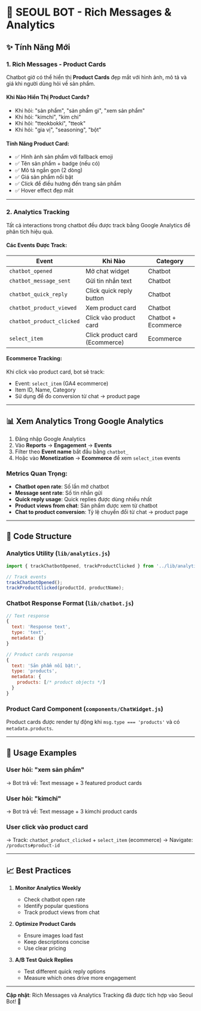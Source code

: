 # 🤖 SEOUL BOT - Rich Messages & Analytics

## ✨ Tính Năng Mới

### 1. Rich Messages - Product Cards

Chatbot giờ có thể hiển thị **Product Cards** đẹp mắt với hình ảnh, mô tả và giá khi người dùng hỏi về sản phẩm.

#### Khi Nào Hiển Thị Product Cards?

- Khi hỏi: "sản phẩm", "sản phẩm gì", "xem sản phẩm"
- Khi hỏi: "kimchi", "kim chi"
- Khi hỏi: "tteokbokki", "tteok"
- Khi hỏi: "gia vị", "seasoning", "bột"

#### Tính Năng Product Card:

- ✅ Hình ảnh sản phẩm với fallback emoji
- ✅ Tên sản phẩm + badge (nếu có)
- ✅ Mô tả ngắn gọn (2 dòng)
- ✅ Giá sản phẩm nổi bật
- ✅ Click để điều hướng đến trang sản phẩm
- ✅ Hover effect đẹp mắt

---

### 2. Analytics Tracking

Tất cả interactions trong chatbot đều được track bằng Google Analytics để phân tích hiệu quả.

#### Các Events Được Track:

| Event | Khi Nào | Category |
|-------|---------|----------|
| `chatbot_opened` | Mở chat widget | Chatbot |
| `chatbot_message_sent` | Gửi tin nhắn text | Chatbot |
| `chatbot_quick_reply` | Click quick reply button | Chatbot |
| `chatbot_product_viewed` | Xem product card | Chatbot |
| `chatbot_product_clicked` | Click vào product card | Chatbot + Ecommerce |
| `select_item` | Click product card (Ecommerce) | Ecommerce |

#### Ecommerce Tracking:

Khi click vào product card, bot sẽ track:
- Event: `select_item` (GA4 ecommerce)
- Item ID, Name, Category
- Sử dụng để đo conversion từ chat → product page

---

## 📊 Xem Analytics Trong Google Analytics

1. Đăng nhập Google Analytics
2. Vào **Reports** → **Engagement** → **Events**
3. Filter theo **Event name** bắt đầu bằng `chatbot_`
4. Hoặc vào **Monetization** → **Ecommerce** để xem `select_item` events

### Metrics Quan Trọng:

- **Chatbot open rate**: Số lần mở chatbot
- **Message sent rate**: Số tin nhắn gửi
- **Quick reply usage**: Quick replies được dùng nhiều nhất
- **Product views from chat**: Sản phẩm được xem từ chatbot
- **Chat to product conversion**: Tỷ lệ chuyển đổi từ chat → product page

---

## 🔧 Code Structure

### Analytics Utility (`lib/analytics.js`)

```javascript
import { trackChatbotOpened, trackProductClicked } from '../lib/analytics';

// Track events
trackChatbotOpened();
trackProductClicked(productId, productName);
```

### Chatbot Response Format (`lib/chatbot.js`)

```javascript
// Text response
{
  text: 'Response text',
  type: 'text',
  metadata: {}
}

// Product cards response
{
  text: 'Sản phẩm nổi bật:',
  type: 'products',
  metadata: {
    products: [/* product objects */]
  }
}
```

### Product Card Component (`components/ChatWidget.js`)

Product cards được render tự động khi `msg.type === 'products'` và có `metadata.products`.

---

## 🚀 Usage Examples

### User hỏi: "xem sản phẩm"
→ Bot trả về: Text message + 3 featured product cards

### User hỏi: "kimchi"
→ Bot trả về: Text message + 3 kimchi product cards

### User click vào product card
→ Track: `chatbot_product_clicked` + `select_item` (ecommerce)
→ Navigate: `/products#product-id`

---

## 📈 Best Practices

1. **Monitor Analytics Weekly**
   - Check chatbot open rate
   - Identify popular questions
   - Track product views from chat

2. **Optimize Product Cards**
   - Ensure images load fast
   - Keep descriptions concise
   - Use clear pricing

3. **A/B Test Quick Replies**
   - Test different quick reply options
   - Measure which ones drive more engagement

---

**Cập nhật**: Rich Messages và Analytics Tracking đã được tích hợp vào Seoul Bot! 🎉

